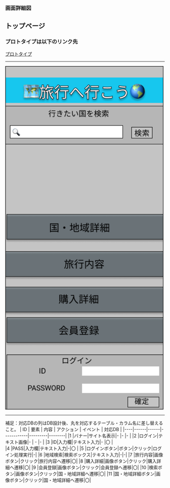 ### 画面詳細図
## トップページ
### プロトタイプは以下のリンク先
[プロトタイプ](https://www.figma.com/file/YG5ey5pOtI5ZYlaZHWfvS7/Untitled?node-id=2%3A2)
*****
<img src="../img/top_page2.png" width="500">

*****
補足：対応DBの列はDB設計後、丸を対応するテーブル・カラム名に差し替えること。
| ID | 要素 | 内容 | アクション | イベント | 対応DB |
|----|------|------|------------|---------|--------|
|1   |バナー|サイト名表示|-      |-        |-       |
|2   |ログイン|テキスト画像|-    | -        |-      |
|3   |ID|入力欄|テキスト入力|-   |〇        |        
|4   |PASS|入力欄|テキスト入力|-|〇                  |
|5   |ログインボタン|ボタン|クリック|ログイン処理実行|-|
|6   |地域検索|検索ボックス|テキスト入力|-|-|
|7   |旅行内容|画像ボタン|クリック|旅行内容へ遷移|〇|
|8   |購入詳細|画像ボタン|クリック|購入詳細へ遷移|〇|
|9   |会員登録|画像ボタン|クリック|会員登録へ遷移|〇|
|10  |検索ボタン|画像ボタン|クリック|国・地域詳細へ遷移|〇|
|11  |国・地域詳細ボタン|画像ボタン|クリック|国・地域詳細へ遷移|〇|
